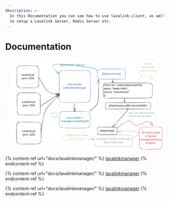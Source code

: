 ```yaml
---
description: >-
  In this Documentation you can see how to use lavalink-client, as well as how
  to setup a Lavalink Server, Redis Server etc.
---
```


# Documentation





<img src=".gitbook/assets/file.excalidraw.svg" alt="" class="gitbook-drawing">

{% content-ref url="docs/lavalinkmanager/" %}
[lavalinkmanager](docs/lavalinkmanager/)
{% endcontent-ref %}

{% content-ref url="docs/lavalinkmanager/" %}
[lavalinkmanager](docs/lavalinkmanager/)
{% endcontent-ref %}

{% content-ref url="docs/lavalinkmanager/" %}
[lavalinkmanager](docs/lavalinkmanager/)
{% endcontent-ref %}

